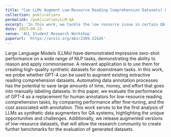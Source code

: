 ```yaml
---
title: "Can LLMs Augment Low-Resource Reading Comprehension Datasets? Opportunities and Challenges"
collection: publications
permalink: /publication/LLM-QA
excerpt: 'In this work, we tackle the low resource issue in certain QA datasets by synthetically augmenting them using GPT-4 to improve downstream fine-tuned performance for LMs trained on the augmented dataset.'
date: 2023-09-23
venue: 'ACL Student Research Workshop'
paperurl: 'https://arxiv.org/abs/2309.12426'
---
```


Large Language Models (LLMs) have demonstrated impressive zero-shot performance on a wide range of NLP tasks, demonstrating the ability to reason and apply commonsense. A relevant application is to use them for creating high-quality synthetic datasets for downstream tasks. In this work, we probe whether GPT-4 can be used to augment existing extractive reading comprehension datasets. Automating data annotation processes has the potential to save large amounts of time, money, and effort that goes into manually labeling datasets. In this paper, we evaluate the performance of GPT-4 as a replacement for human annotators for low-resource reading comprehension tasks, by comparing performance after fine-tuning, and the cost associated with annotation. This work serves to be the first analysis of LLMs as synthetic data augmenters for QA systems, highlighting the unique opportunities and challenges. Additionally, we release augmented versions of low-resource datasets, that will allow the research community to create further benchmarks for the evaluation of generated datasets.
